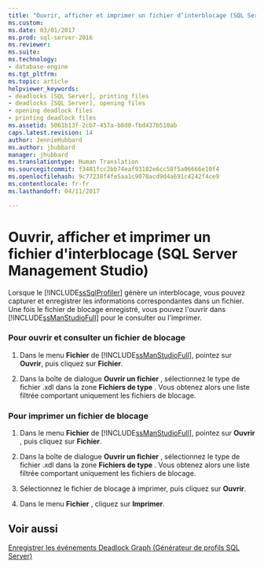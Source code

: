 ```yaml
---
title: "Ouvrir, afficher et imprimer un fichier d’interblocage (SQL Server Management Studio) | Microsoft Docs"
ms.custom: 
ms.date: 03/01/2017
ms.prod: sql-server-2016
ms.reviewer: 
ms.suite: 
ms.technology:
- database-engine
ms.tgt_pltfrm: 
ms.topic: article
helpviewer_keywords:
- deadlocks [SQL Server], printing files
- deadlocks [SQL Server], opening files
- opening deadlock files
- printing deadlock files
ms.assetid: 5061b13f-2cb7-457a-b8d0-fbd437b510ab
caps.latest.revision: 14
author: JennieHubbard
ms.author: jhubbard
manager: jhubbard
ms.translationtype: Human Translation
ms.sourcegitcommit: f3481fcc2bb74eaf93182e6cc58f5a06666e10f4
ms.openlocfilehash: 9c77238f4fe5aa1c9078acd9d4a691c4242f4ce9
ms.contentlocale: fr-fr
ms.lasthandoff: 04/11/2017

---
```

# <a name="open-view-and-print-a-deadlock-file-sql-server-management-studio"></a>Ouvrir, afficher et imprimer un fichier d'interblocage (SQL Server Management Studio)
  Lorsque le [!INCLUDE[ssSqlProfiler](../../includes/sssqlprofiler-md.md)] génère un interblocage, vous pouvez capturer et enregistrer les informations correspondantes dans un fichier. Une fois le fichier de blocage enregistré, vous pouvez l'ouvrir dans [!INCLUDE[ssManStudioFull](../../includes/ssmanstudiofull-md.md)] pour le consulter ou l'imprimer.  
  
### <a name="to-open-and-view-a-deadlock-file"></a>Pour ouvrir et consulter un fichier de blocage  
  
1.  Dans le menu **Fichier** de [!INCLUDE[ssManStudioFull](../../includes/ssmanstudiofull-md.md)], pointez sur **Ouvrir**, puis cliquez sur **Fichier**.  
  
2.  Dans la boîte de dialogue **Ouvrir un fichier** , sélectionnez le type de fichier .xdl dans la zone **Fichiers de type** . Vous obtenez alors une liste filtrée comportant uniquement les fichiers de blocage.  
  
### <a name="to-print-a-deadlock-file"></a>Pour imprimer un fichier de blocage  
  
1.  Dans le menu **Fichier** de [!INCLUDE[ssManStudioFull](../../includes/ssmanstudiofull-md.md)], pointez sur **Ouvrir** , puis cliquez sur **Fichier**.  
  
2.  Dans la boîte de dialogue **Ouvrir un fichier** , sélectionnez le type de fichier .xdl dans la zone **Fichiers de type** . Vous obtenez alors une liste filtrée comportant uniquement les fichiers de blocage.  
  
3.  Sélectionnez le fichier de blocage à imprimer, puis cliquez sur **Ouvrir**.  
  
4.  Dans le menu **Fichier** , cliquez sur **Imprimer**.  
  
## <a name="see-also"></a>Voir aussi  
 [Enregistrer les événements Deadlock Graph &#40;Générateur de profils SQL Server&#41;](../../relational-databases/performance/save-deadlock-graphs-sql-server-profiler.md)  
  
  
